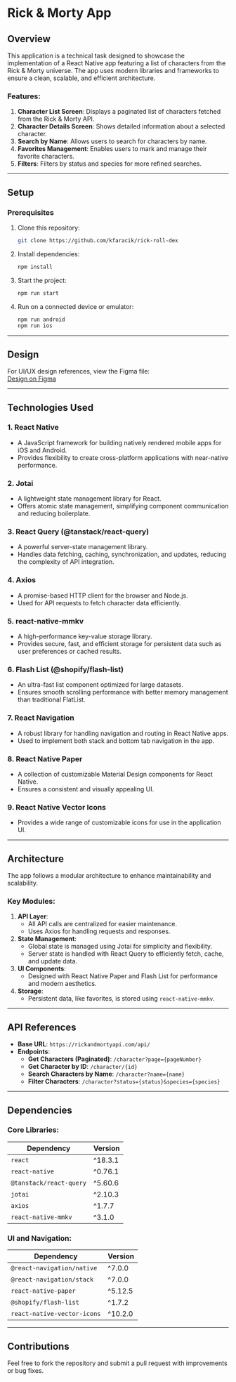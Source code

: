 # Rick & Morty App

## Overview

This application is a technical task designed to showcase the implementation of a React Native app featuring a list of characters from the Rick & Morty universe. The app uses modern libraries and frameworks to ensure a clean, scalable, and efficient architecture.

### Features:

1. **Character List Screen**: Displays a paginated list of characters fetched from the Rick & Morty API.
2. **Character Details Screen**: Shows detailed information about a selected character.
3. **Search by Name**: Allows users to search for characters by name.
4. **Favorites Management**: Enables users to mark and manage their favorite characters.
5. **Filters**: Filters by status and species for more refined searches.

---

## Setup

### Prerequisites

1. Clone this repository:
   ```bash
   git clone https://github.com/kfaracik/rick-roll-dex
   ```
2. Install dependencies:
   ```bash
   npm install
   ```
3. Start the project:
   ```bash
   npm run start
   ```
4. Run on a connected device or emulator:
   ```bash
   npm run android
   npm run ios
   ```

---

## Design

For UI/UX design references, view the Figma file:  
[Design on Figma](https://www.figma.com/design/Ui91kU1cPRnMYW09DorLK1/Rick-%26-Morty-Task?node-id=0-1&node-type=canvas&t=FxH9v4bfF7NDkwUC-0)

---

## Technologies Used

### 1. **React Native**

- A JavaScript framework for building natively rendered mobile apps for iOS and Android.
- Provides flexibility to create cross-platform applications with near-native performance.

### 2. **Jotai**

- A lightweight state management library for React.
- Offers atomic state management, simplifying component communication and reducing boilerplate.

### 3. **React Query (@tanstack/react-query)**

- A powerful server-state management library.
- Handles data fetching, caching, synchronization, and updates, reducing the complexity of API integration.

### 4. **Axios**

- A promise-based HTTP client for the browser and Node.js.
- Used for API requests to fetch character data efficiently.

### 5. **react-native-mmkv**

- A high-performance key-value storage library.
- Provides secure, fast, and efficient storage for persistent data such as user preferences or cached results.

### 6. **Flash List (@shopify/flash-list)**

- An ultra-fast list component optimized for large datasets.
- Ensures smooth scrolling performance with better memory management than traditional FlatList.

### 7. **React Navigation**

- A robust library for handling navigation and routing in React Native apps.
- Used to implement both stack and bottom tab navigation in the app.

### 8. **React Native Paper**

- A collection of customizable Material Design components for React Native.
- Ensures a consistent and visually appealing UI.

### 9. **React Native Vector Icons**

- Provides a wide range of customizable icons for use in the application UI.

---

## Architecture

The app follows a modular architecture to enhance maintainability and scalability.

### Key Modules:

1. **API Layer**:
   - All API calls are centralized for easier maintenance.
   - Uses Axios for handling requests and responses.
2. **State Management**:
   - Global state is managed using Jotai for simplicity and flexibility.
   - Server state is handled with React Query to efficiently fetch, cache, and update data.
3. **UI Components**:
   - Designed with React Native Paper and Flash List for performance and modern aesthetics.
4. **Storage**:
   - Persistent data, like favorites, is stored using `react-native-mmkv`.

---

## API References

- **Base URL**: `https://rickandmortyapi.com/api/`
- **Endpoints**:
  - **Get Characters (Paginated)**: `/character?page={pageNumber}`
  - **Get Character by ID**: `/character/{id}`
  - **Search Characters by Name**: `/character?name={name}`
  - **Filter Characters**: `/character?status={status}&species={species}`

---

## Dependencies

### Core Libraries:

| Dependency              | Version |
| ----------------------- | ------- |
| `react`                 | ^18.3.1 |
| `react-native`          | ^0.76.1 |
| `@tanstack/react-query` | ^5.60.6 |
| `jotai`                 | ^2.10.3 |
| `axios`                 | ^1.7.7  |
| `react-native-mmkv`     | ^3.1.0  |

### UI and Navigation:

| Dependency                  | Version |
| --------------------------- | ------- |
| `@react-navigation/native`  | ^7.0.0  |
| `@react-navigation/stack`   | ^7.0.0  |
| `react-native-paper`        | ^5.12.5 |
| `@shopify/flash-list`       | ^1.7.2  |
| `react-native-vector-icons` | ^10.2.0 |

---

## Contributions

Feel free to fork the repository and submit a pull request with improvements or bug fixes.
